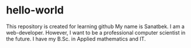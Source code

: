 # hello-world
This repository is created for learning github
 My name is Sanatbek. I am a web-developer. However, I want to be a professional computer scientist in the future.
 I have my B.Sc. in Applied mathematics and IT.
